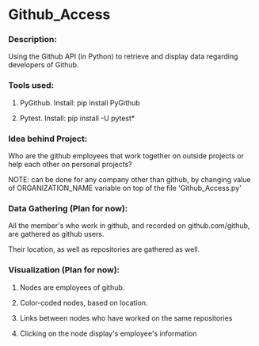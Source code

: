 # Github_Access

### Description:
Using the Github API (in Python) to retrieve and display data regarding developers of Github.


### Tools used:
1. PyGithub.
   Install: pip install PyGithub

2. Pytest.
   Install: pip install -U pytest*


### Idea behind Project:
Who are the github employees that work together on outside projects or help each other on personal projects?

NOTE: can be done for any company other than github, by changing value of ORGANIZATION_NAME variable on top of the file 'Github_Access.py'


### Data Gathering (Plan for now):
All the member's who work in github, and recorded on github.com/github, are gathered as github users.

Their location, as well as repositories are gathered as well.


### Visualization (Plan for now):
1. Nodes are employees of github.

2. Color-coded nodes, based on location.

3. Links between nodes who have worked on the same repositories

4. Clicking on the node display's employee's information
